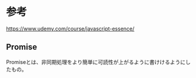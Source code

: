 # 参考

https://www.udemy.com/course/javascript-essence/

## Promise

Promiseとは、非同期処理をより簡単に可読性が上がるように書けけるようにしたもの。
